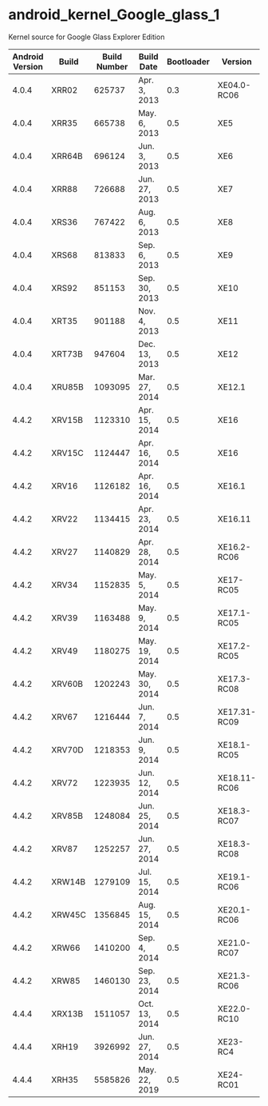 # android_kernel_Google_glass_1
Kernel source for Google Glass Explorer Edition

| Android Version | Build | Build Number | Build Date | Bootloader | Version |
| ------ | ------ | ------ | ------ | ------ | ------ |
| 4.0.4 | XRR02 | 625737 | Apr.  3, 2013 | 0.3 | XE04.0-RC06 |
| 4.0.4 | XRR35 | 665738 | May.  6, 2013 | 0.5 | XE5 |
| 4.0.4 | XRR64B | 696124 | Jun.  3, 2013 | 0.5 | XE6 |
| 4.0.4 | XRR88 | 726688 | Jun. 27, 2013 | 0.5 | XE7 |
| 4.0.4 | XRS36 | 767422 | Aug.  6, 2013 | 0.5 | XE8 |
| 4.0.4 | XRS68 | 813833 | Sep.  6, 2013 | 0.5 | XE9 |
| 4.0.4 | XRS92 | 851153 | Sep. 30, 2013 | 0.5 | XE10 |
| 4.0.4 | XRT35 | 901188 | Nov.  4, 2013 | 0.5 | XE11 |
| 4.0.4 | XRT73B | 947604 | Dec. 13, 2013 | 0.5 | XE12 |
| 4.0.4 | XRU85B | 1093095 | Mar. 27, 2014 | 0.5 | XE12.1 |
| 4.4.2 | XRV15B | 1123310 | Apr. 15, 2014 | 0.5 | XE16 |
| 4.4.2 | XRV15C | 1124447 | Apr. 16, 2014 | 0.5 | XE16 |
| 4.4.2 | XRV16 | 1126182 | Apr. 16, 2014 | 0.5 | XE16.1 |
| 4.4.2 | XRV22 | 1134415 | Apr. 23, 2014 | 0.5 | XE16.11 |
| 4.4.2 | XRV27 | 1140829 | Apr. 28, 2014 | 0.5 | XE16.2-RC06 |
| 4.4.2 | XRV34 | 1152835 | May.  5, 2014 | 0.5 | XE17-RC05 |
| 4.4.2 | XRV39 | 1163488 | May.  9, 2014 | 0.5 | XE17.1-RC05 |
| 4.4.2 | XRV49 | 1180275 | May. 19, 2014 | 0.5 | XE17.2-RC05 |
| 4.4.2 | XRV60B | 1202243 | May. 30, 2014 | 0.5 | XE17.3-RC08 |
| 4.4.2 | XRV67 | 1216444 | Jun.  7, 2014 | 0.5 | XE17.31-RC09 |
| 4.4.2 | XRV70D | 1218353 | Jun.  9, 2014 | 0.5 | XE18.1-RC05 |
| 4.4.2 | XRV72 | 1223935 | Jun. 12, 2014 | 0.5 | XE18.11-RC06 |
| 4.4.2 | XRV85B | 1248084 | Jun. 25, 2014 | 0.5 | XE18.3-RC07 |
| 4.4.2 | XRV87 | 1252257 | Jun. 27, 2014 | 0.5 | XE18.3-RC08 |
| 4.4.2 | XRW14B | 1279109 | Jul. 15, 2014 | 0.5 | XE19.1-RC06 |
| 4.4.2 | XRW45C | 1356845 | Aug. 15, 2014 | 0.5 | XE20.1-RC06 |
| 4.4.2 | XRW66 | 1410200 | Sep.  4, 2014 | 0.5 | XE21.0-RC07 |
| 4.4.2 | XRW85 | 1460130 | Sep. 23, 2014 | 0.5 | XE21.3-RC06 |
| 4.4.4 | XRX13B | 1511057 | Oct. 13, 2014 | 0.5 | XE22.0-RC10 |
| 4.4.4 | XRH19 | 3926992 | Jun. 27, 2014 | 0.5 | XE23-RC4 |
| 4.4.4 | XRH35 | 5585826 | May. 22, 2019 | 0.5 | XE24-RC01 |